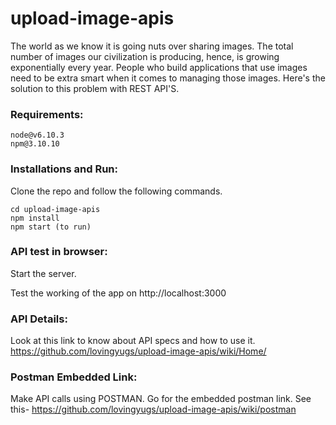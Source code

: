 # upload-image-apis
The world as we know it is going nuts over sharing images. The total number of images our civilization is producing, hence, is growing exponentially every year. People who build applications that use images need to be extra smart when it comes to managing those images.  Here's the solution to this problem with REST API'S.

### Requirements:
```
node@v6.10.3
npm@3.10.10
```
### Installations and Run:
Clone the repo and follow the following commands.
```
cd upload-image-apis
npm install
npm start (to run)
```
### API test in browser:
Start the server.

Test the working of the app on http://localhost:3000

### API Details:
Look at this link to know about API specs and how to use it. https://github.com/lovingyugs/upload-image-apis/wiki/Home/

### Postman Embedded Link:
Make API calls using POSTMAN. Go for the embedded postman link. See this- https://github.com/lovingyugs/upload-image-apis/wiki/postman
